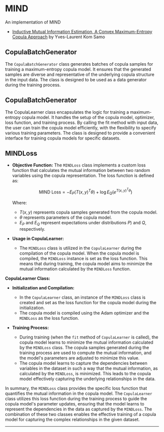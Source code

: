 # MIND
An implementation of MIND

- [Inductive Mutual Information Estimation, A Convex Maximum-Entropy Copula Approach](https://arxiv.org/abs/2102.13182) by Yves-Laurent Kom Samo 


## CopulaBatchGenerator

The `CopulaBatchGenerator` class generates batches of copula samples for training a maximum-entropy copula model. It ensures that the generated samples are diverse and representative of the underlying copula structure in the input data. The class is designed to be used as a data generator during the training process.

## CopulaBatchGenerator
The CopulaLearner class encapsulates the logic for training a maximum-entropy copula model. It handles the setup of the copula model, optimizer, loss function, and training process. By calling the fit method with input data, the user can train the copula model efficiently, with the flexibility to specify various training parameters. The class is designed to provide a convenient interface for training copula models for specific datasets.



## MINDLoss

- **Objective Function:** The `MINDLoss` class implements a custom loss function that calculates the mutual information between two random variables using the copula representation. The loss function is defined as: 

  $$\text{MIND Loss} = -E_P(T(x, y)^T\theta) + \log E_Q(e^{T(x, y)^T\theta})$$

  Where:
  - $T(x, y)$ represents copula samples generated from the copula model.
  - $\theta$ represents parameters of the copula model.
  - $E_P$ and $E_Q$ represent expectations under distributions $P$) and $Q$, respectively.

- **Usage in CopulaLearner:**
  - The `MINDLoss` class is utilized in the `CopulaLearner` during the compilation of the copula model. When the copula model is compiled, the `MINDLoss` instance is set as the loss function. This means that during training, the copula model aims to minimize the mutual information calculated by the `MINDLoss` function.

**CopulaLearner Class:**

- **Initialization and Compilation:**
  - In the `CopulaLearner` class, an instance of the `MINDLoss` class is created and set as the loss function for the copula model during the initialization.
  - The copula model is compiled using the Adam optimizer and the `MINDLoss` as the loss function.

- **Training Process:**
  - During training (when the `fit` method of `CopulaLearner` is called), the copula model learns to minimize the mutual information calculated by the `MINDLoss` class. The copula samples generated during the training process are used to compute the mutual information, and the model's parameters are adjusted to minimize this value.
  - The copula model learns to capture the dependencies between variables in the dataset in such a way that the mutual information, as calculated by the `MINDLoss`, is minimized. This leads to the copula model effectively capturing the underlying relationships in the data.


In summary, the `MINDLoss` class provides the specific loss function that quantifies the mutual information in the copula model. The `CopulaLearner` class utilizes this loss function during the training process to guide the copula model's parameter updates, ensuring that the model learns to represent the dependencies in the data as captured by the `MINDLoss`. The combination of these two classes enables the effective training of a copula model for capturing the complex relationships in the given dataset.

---
